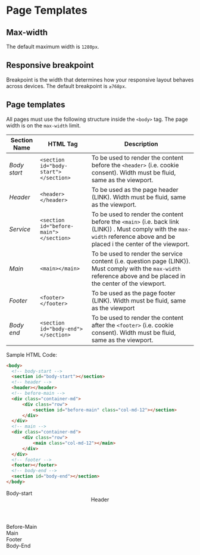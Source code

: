 # Page Templates

## Max-width 
The default maximum width is `1280px`.

## Responsive breakpoint
Breakpoint is the width that determines how your responsive layout behaves across devices. The default breakpoint is `≥768px`.

## Page templates
All pages must use the following structure inside the `<body>` tag. The page width is on the `max-width` limit.


|Section Name |HTML Tag   | Description    |
|---|---|---|
|*Body start*|`<section id="body-start"></section>`|To be used to render the content before the `<header>` (i.e. cookie consent). Width must be fluid, same as the viewport.|
|*Header*|`<header></header>`|To be used as the page header (LINK). Width must be fluid, same as the viewport.|
|*Service*|`<section id="before-main"> </section>`|To be used to render the content before the `<main>` (i.e. back link (LINK)) . Must comply with the `max-width` reference above and be placed i the center of the viewport. |
|*Main*|`<main></main>`|To be used to render the service content (i.e. question page (LINK)). Must comply with the `max-width` reference above and be placed in the center of the viewport.|
|*Footer*|`<footer></footer>`|To be used as the page footer (LINK). Width must be fluid, same as the viewport|
|*Body end*|`<section id="body-end"></section>`|To be used to render the content after the `<footer>` (i.e. cookie consent). Width must be fluid, same as the viewport.|

Sample HTML Code:

```html
<body>
  <!-- body-start -->
  <section id="body-start"></section>
  <!-- header -->
  <header></header>
  <!-- before-main -->
  <div class="container-md">
      <div class="row">
          <section id="before-main" class="col-md-12"></section>
      </div>
  </div>
  <!-- main -->
  <div class="container-md">
      <div class="row">
          <main class="col-md-12"></main>
      </div>
  </div>
  <!-- footer -->
  <footer></footer>
  <!-- body-end -->
  <section id="body-end"></section>
</body>
```

<div class="example-box">
  <!-- body-start -->
  <section id="body-start" class="example-box-inner">Body-start</section>
  <!-- header -->
  <header class="example-box-inner">Header</header>
  <!-- before-main -->
  <div class="container-md">
      <div class="row">
          <section id="before-main" class="col-md-12 example-box-inner">Before-Main</section>
      </div>
  </div>
  <!-- main -->
  <div class="container-md">
      <div class="row">
          <main class="col-md-12 example-box-inner">Main</main>
      </div>
  </div>
  <!-- footer -->
  <footer class="example-box-inner">Footer</footer>
  <!-- body-end -->
  <section id="body-end" class="example-box-inner">Body-End</section>
</div>